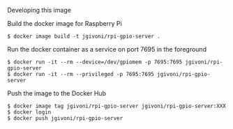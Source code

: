 Developing this image

Build the docker image for Raspberry Pi
```
$ docker image build -t jgivoni/rpi-gpio-server .
```

Run the docker container as a service on port 7695 in the foreground
```
$ docker run -it --rm --device=/dev/gpiomem -p 7695:7695 jgivoni/rpi-gpio-server
$ docker run -it --rm --privileged -p 7695:7695 jgivoni/rpi-gpio-server
```

Push the image to the Docker Hub
```
$ docker image tag jgivoni/rpi-gpio-server jgivoni/rpi-gpio-server:XXX
$ docker login
$ docker push jgivoni/rpi-gpio-server
```
